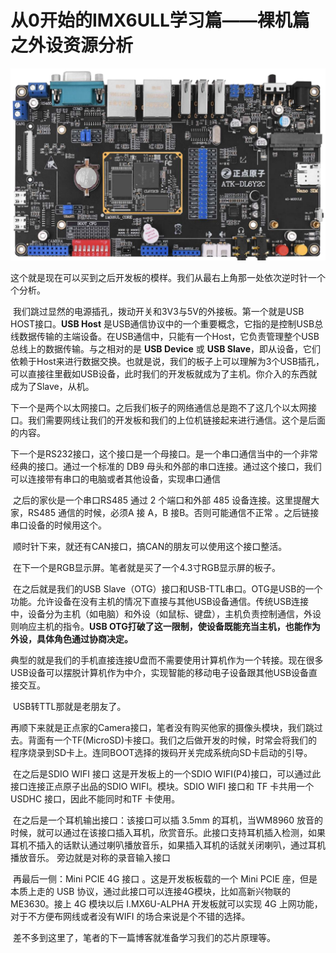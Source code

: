 # 从0开始的IMX6ULL学习篇——裸机篇之外设资源分析

![image-20250301084838559](./从0开始的IMX6ULL学习篇——裸机篇之外设资源分析/image-20250301084838559.png)

​	这个就是现在可以买到之后开发板的模样。我们从最右上角那一处依次逆时针一个个分析。

​	我们跳过显然的电源插孔，拨动开关和3V3与5V的外接板。第一个就是USB HOST接口。**USB Host** 是USB通信协议中的一个重要概念，它指的是控制USB总线数据传输的主端设备。在USB通信中，只能有一个Host，它负责管理整个USB总线上的数据传输。与之相对的是 **USB Device** 或 **USB Slave**，即从设备，它们依赖于Host来进行数据交换。也就是说，我们的板子上可以理解为3个USB插孔，可以直接往里截如USB设备，此时我们的开发板就成为了主机。你介入的东西就成为了Slave，从机。

​	下一个是两个以太网接口。之后我们板子的网络通信总是跑不了这几个以太网接口。我们需要网线让我们的开发板和我们的上位机链接起来进行通信。这个是后面的内容。

​	下一个是RS232接口，这个接口是一个母接口。是一个串口通信当中的一个非常经典的接口。通过一个标准的 DB9 母头和外部的串口连接。通过这个接口，我们可以连接带有串口的电脑或者其他设备，实现串口通信

​	之后的家伙是一个串口RS485 通过 2 个端口和外部 485 设备连接。这里提醒大家，RS485 通信的时候，必须A 接 A，B 接B。否则可能通信不正常 。之后链接串口设备的时候用这个。

​	顺时针下来，就还有CAN接口，搞CAN的朋友可以使用这个接口整活。

​	在下一个是RGB显示屏。笔者就是买了一个4.3寸RGB显示屏的板子。

​	在之后就是我们的USB Slave（OTG）接口和USB-TTL串口。OTG是USB的一个功能。允许设备在没有主机的情况下直接与其他USB设备通信。传统USB连接中，设备分为主机（如电脑）和外设（如鼠标、键盘），主机负责控制通信，外设则响应主机的指令。**USB OTG打破了这一限制，使设备既能充当主机，也能作为外设，具体角色通过协商决定。**

​	典型的就是我们的手机直接连接U盘而不需要使用计算机作为一个转接。现在很多USB设备可以摆脱计算机作为中介，实现智能的移动电子设备跟其他USB设备直接交互。

​	USB转TTL那就是老朋友了。

​	再顺下来就是正点家的Camera接口，笔者没有购买他家的摄像头模块，我们跳过去。背面有一个TF(MicroSD)卡接口。我们之后做开发的时候，时常会将我们的程序烧录到SD卡上。连同BOOT选择的拨码开关完成系统向SD卡启动的引导。

​	在之后是SDIO WIFI 接口 这是开发板上的一个SDIO WIFI(P4)接口，可以通过此接口连接正点原子出品的SDIO WIFI。模块。SDIO WIFI 接口和 TF 卡共用一个 USDHC 接口，因此不能同时和TF 卡使用。 

​	在之后是一个耳机输出接口：该接口可以插 3.5mm 的耳机，当WM8960 放音的时候，就可以通过在该接口插入耳机，欣赏音乐。此接口支持耳机插入检测，如果耳机不插入的话默认通过喇叭播放音乐，如果插入耳机的话就关闭喇叭，通过耳机播放音乐。 旁边就是对称的录音输入接口

​	再最后一侧：Mini PCIE 4G 接口 。这是开发板板载的一个 Mini PCIE 座，但是本质上走的 USB 协议，通过此接口可以连接4G模块，比如高新兴物联的 ME3630。接上 4G 模块以后 I.MX6U-ALPHA 开发板就可以实现 4G 上网功能，对于不方便布网线或者没有WIFI 的场合来说是个不错的选择。 

​	差不多到这里了，笔者的下一篇博客就准备学习我们的芯片原理等。